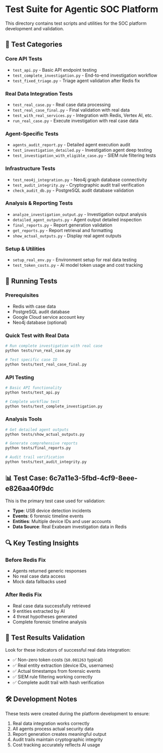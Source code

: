 # Test Suite for Agentic SOC Platform

This directory contains test scripts and utilities for the SOC platform development and validation.

## 🧪 Test Categories

### Core API Tests
- `test_api.py` - Basic API endpoint testing
- `test_complete_investigation.py` - End-to-end investigation workflow
- `test_fixed_triage.py` - Triage agent validation after Redis fix

### Real Data Integration Tests
- `test_real_case.py` - Real case data processing
- `test_real_case_final.py` - Final validation with real data
- `test_with_real_services.py` - Integration with Redis, Vertex AI, etc.
- `run_real_case.py` - Execute investigation with real case data

### Agent-Specific Tests
- `agents_audit_report.py` - Detailed agent execution audit
- `test_investigation_detailed.py` - Investigation agent deep testing
- `test_investigation_with_eligible_case.py` - SIEM rule filtering tests

### Infrastructure Tests
- `test_neo4j_integration.py` - Neo4j graph database connectivity
- `test_audit_integrity.py` - Cryptographic audit trail verification
- `check_audit_db.py` - PostgreSQL audit database validation

### Analysis & Reporting Tests
- `analyze_investigation_output.py` - Investigation output analysis
- `detailed_agent_outputs.py` - Agent output detailed inspection
- `final_reports.py` - Report generation validation
- `get_reports.py` - Report retrieval and formatting
- `show_actual_outputs.py` - Display real agent outputs

### Setup & Utilities
- `setup_real_env.py` - Environment setup for real data testing
- `test_token_costs.py` - AI model token usage and cost tracking

## 🚀 Running Tests

### Prerequisites
- Redis with case data
- PostgreSQL audit database
- Google Cloud service account key
- Neo4j database (optional)

### Quick Test with Real Data
```bash
# Run complete investigation with real case
python tests/run_real_case.py

# Test specific case ID
python tests/test_real_case_final.py
```

### API Testing
```bash
# Basic API functionality
python tests/test_api.py

# Complete workflow test
python tests/test_complete_investigation.py
```

### Analysis Tools
```bash
# Get detailed agent outputs
python tests/show_actual_outputs.py

# Generate comprehensive reports
python tests/final_reports.py

# Audit trail verification
python tests/test_audit_integrity.py
```

## 📊 Test Case: 6c7a11e3-5fbd-4cf9-8eee-e826aa40f9dc

This is the primary test case used for validation:
- **Type**: USB device detection incidents
- **Events**: 6 forensic timeline events
- **Entities**: Multiple device IDs and user accounts
- **Data Source**: Real Exabeam investigation data in Redis

## 🔍 Key Testing Insights

### Before Redis Fix
- Agents returned generic responses
- No real case data access
- Mock data fallbacks used

### After Redis Fix
- Real case data successfully retrieved
- 9 entities extracted by AI
- 4 threat hypotheses generated
- Complete forensic timeline analysis

## 🎯 Test Results Validation

Look for these indicators of successful real data integration:
- ✅ Non-zero token costs (`$0.001263` typical)
- ✅ Real entity extraction (device IDs, usernames)
- ✅ Actual timestamps from forensic events
- ✅ SIEM rule filtering working correctly
- ✅ Complete audit trail with hash verification

## 🛠️ Development Notes

These tests were created during the platform development to ensure:
1. Real data integration works correctly
2. All agents process actual security data
3. Report generation creates meaningful output
4. Audit trails maintain cryptographic integrity
5. Cost tracking accurately reflects AI usage
